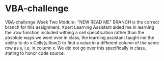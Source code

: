 # VBA-challenge
VBA-challenge Week Two Module- "NEW READ ME" BRANCH is the correct branch for this assignment. Xpert Learning Assistant aided me in learning the .row function included withing a cell specification rather than the absolute ways we went over in class, the learning assistant taught me the ability to do x.Cells(y.Row,1) to find a value in a different column of the same row as y, i.e. in column x. We did not go over this specifically in class, stating to honor code source.
